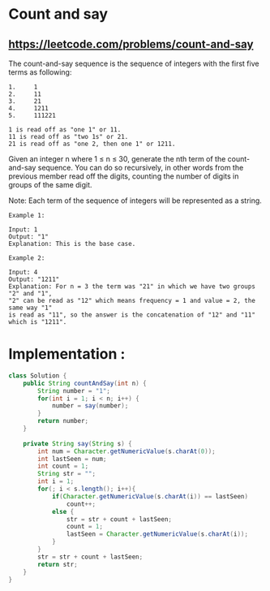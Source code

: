 # Count and say
## https://leetcode.com/problems/count-and-say

The count-and-say sequence is the sequence of integers with the first five terms as following:
```
1.     1
2.     11
3.     21
4.     1211
5.     111221
```

```
1 is read off as "one 1" or 11.
11 is read off as "two 1s" or 21.
21 is read off as "one 2, then one 1" or 1211.
```

Given an integer n where 1 ≤ n ≤ 30, generate the nth term of the count-and-say sequence. You can do so recursively, in other words from the previous member read off the digits, counting the number of digits in groups of the same digit.

Note: Each term of the sequence of integers will be represented as a string.
```
Example 1:

Input: 1
Output: "1"
Explanation: This is the base case.

Example 2:

Input: 4
Output: "1211"
Explanation: For n = 3 the term was "21" in which we have two groups "2" and "1", 
"2" can be read as "12" which means frequency = 1 and value = 2, the same way "1"
is read as "11", so the answer is the concatenation of "12" and "11" which is "1211".
```
# Implementation :

```java
class Solution {
    public String countAndSay(int n) {
        String number = "1";
        for(int i = 1; i < n; i++) {
            number = say(number);
        }
        return number;
    }
    
    private String say(String s) {
        int num = Character.getNumericValue(s.charAt(0));
        int lastSeen = num;
        int count = 1;
        String str = "";
        int i = 1;
        for(; i < s.length(); i++){
            if(Character.getNumericValue(s.charAt(i)) == lastSeen)
                count++;
            else {
                str = str + count + lastSeen;
                count = 1;
                lastSeen = Character.getNumericValue(s.charAt(i));
            }
        }
        str = str + count + lastSeen;
        return str;
    }
}
```
